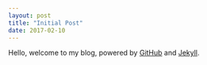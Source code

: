 ```yaml
---
layout: post
title: "Initial Post"
date: 2017-02-10
---
```


Hello, welcome to my blog, powered by [GitHub](https:github.com) and [Jekyll](http://jekyllrb.com).
